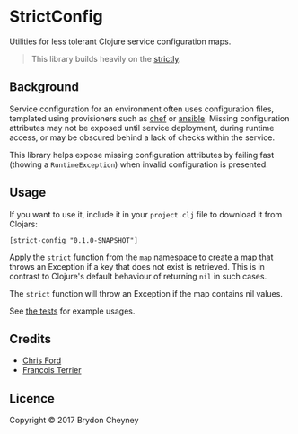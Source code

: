 # StrictConfig

Utilities for less tolerant Clojure service configuration maps.

> This library builds heavily on the [strictly](https://github.com/ctford/strictly).

## Background

Service configuration for an environment often uses configuration files,
templated using provisioners such as [chef](https://chef.io) or
[ansible](https://ansible.com). Missing configuration attributes may not be
exposed until service deployment, during runtime access, or may be obscured
behind a lack of checks within the service.

This library helps expose missing configuration attributes by failing fast
(thowing a `RuntimeException`) when invalid configuration is presented.

## Usage

If you want to use it, include it in your `project.clj` file to download it
from Clojars:

    [strict-config "0.1.0-SNAPSHOT"]

Apply the `strict` function from the `map` namespace to create a map that
throws an Exception if a key that does not exist is retrieved. This is in
contrast to Clojure's default behaviour of returning `nil` in such cases.

The `strict` function will throw an Exception if the map contains nil values.

See [the tests](https://github.com/brydoncheyney/strict-config/blob/master/test/strict-confg/map_test.clj)
for example usages.

## Credits

- [Chris Ford](https://github.com/ctford)
- [Francois Terrier](https://github.com/fterrier)

## Licence

Copyright © 2017 Brydon Cheyney

